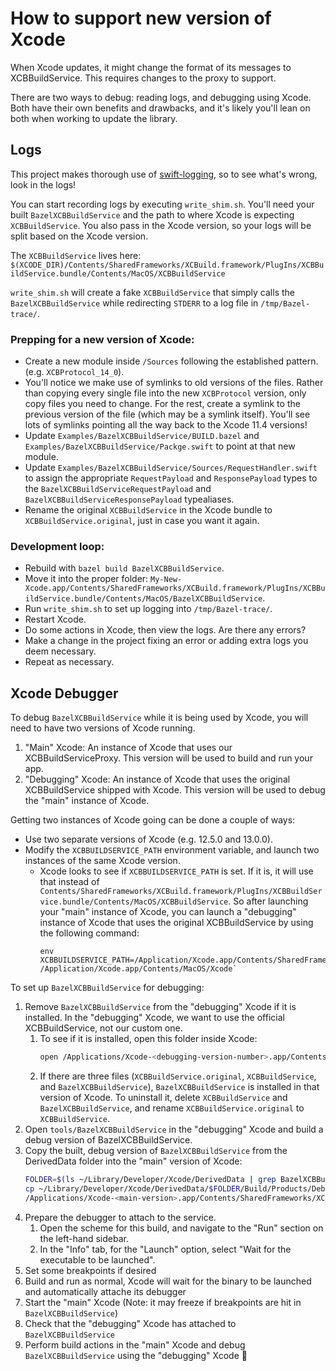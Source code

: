 # How to support new version of Xcode

When Xcode updates, it might change the format of its messages to XCBBuildService. This requires changes to the proxy to support.

There are two ways to debug: reading logs, and debugging using Xcode. Both have their own benefits and drawbacks, and it's likely you'll lean on both when working to update the library.

## Logs

This project makes thorough use of [swift-logging](https://github.com/apple/swift-log), so to see what's wrong, look in the logs!

You can start recording logs by executing `write_shim.sh`. You'll need your built `BazelXCBBuildService` and the path to where Xcode is expecting `XCBBuildService`. You also pass in the Xcode version, so your logs will be split based on the Xcode version.

The `XCBBuildService` lives here: `$(XCODE_DIR)/Contents/SharedFrameworks/XCBuild.framework/PlugIns/XCBBuildService.bundle/Contents/MacOS/XCBBuildService`

`write_shim.sh` will create a fake `XCBBuildService` that simply calls the `BazelXCBBuildService` while redirecting `STDERR` to a log file in `/tmp/Bazel-trace/`.

### Prepping for a new version of Xcode:

* Create a new module inside `/Sources` following the established pattern. (e.g. `XCBProtocol_14_0`).
* You'll notice we make use of symlinks to old versions of the files. Rather than copying every single file into the new `XCBProtocol` version, only copy files you need to change. For the rest, create a symlink to the previous version of the file (which may be a symlink itself). You'll see lots of symlinks pointing all the way back to the Xcode 11.4 versions!
* Update `Examples/BazelXCBBuildService/BUILD.bazel` and `Examples/BazelXCBBuildService/Packge.swift` to point at that new module.
* Update `Examples/BazelXCBBuildService/Sources/RequestHandler.swift` to assign the appropriate `RequestPayload` and `ResponsePayload` types to the `BazelXCBBuildServiceRequestPayload` and `BazelXCBBuildServiceResponsePayload` typealiases.
* Rename the original `XCBBuildService` in the Xcode bundle to `XCBBuildService.original`, just in case you want it again.

### Development loop:

* Rebuild with `bazel build BazelXCBBuildService`.
* Move it into the proper folder: `My-New-Xcode.app/Contents/SharedFrameworks/XCBuild.framework/PlugIns/XCBBuildService.bundle/Contents/MacOS/BazelXCBBuildService`.
* Run `write_shim.sh` to set up logging into `/tmp/Bazel-trace/`.
* Restart Xcode.
* Do some actions in Xcode, then view the logs. Are there any errors?
* Make a change in the project fixing an error or adding extra logs you deem necessary.
* Repeat as necessary.

## Xcode Debugger

To debug `BazelXCBBuildService` while it is being used by Xcode, you will need to have two versions of Xcode running.

1. "Main" Xcode: An instance of Xcode that uses our XCBBuildServiceProxy. This version will be used to build and run your app.
1. "Debugging" Xcode: An instance of Xcode that uses the original XCBBuildService shipped with Xcode. This version will be used to debug the "main" instance of Xcode.

Getting two instances of Xcode going can be done a couple of ways:

- Use two separate versions of Xcode (e.g. 12.5.0 and 13.0.0).
- Modify the `XCBBUILDSERVICE_PATH` environment variable, and launch two instances of the same Xcode version.
	- Xcode looks to see if `XCBBUILDSERVICE_PATH` is set. If it is, it will use that instead of `Contents/SharedFrameworks/XCBuild.framework/PlugIns/XCBBuildService.bundle/Contents/MacOS/XCBBuildService`. So after launching your "main" instance of Xcode, you can launch a "debugging" instance of Xcode that uses the original XCBBuildService by using the following command:
		```shell
		env XCBBUILDSERVICE_PATH=/Application/Xcode.app/Contents/SharedFrameworks/XCBuild.framework/PlugIns/XCBBuildService.bundle/Contents/MacOS/XCBBuildService.original /Application/Xcode.app/Contents/MacOS/Xcode`
		```

To set up `BazelXCBBuildService` for debugging:

1. Remove `BazelXCBBuildService` from the "debugging" Xcode if it is installed. In the "debugging" Xcode, we want to use the official XCBBuildService, not our custom one.
	1. To see if it is installed, open this folder inside Xcode:
		```sh
		open /Applications/Xcode-<debugging-version-number>.app/Contents/SharedFrameworks/XCBuild.framework/PlugIns/XCBBuildService.bundle/Contents/MacOS/
		```
	1. If there are three files (`XCBBuildService.original`, `XCBBuildService`, and `BazelXCBBuildService`), `BazelXCBBuildService` is installed in that version of Xcode. To uninstall it, delete `XCBBuildService` and `BazelXCBBuildService`, and rename `XCBBuildService.original` to `XCBBuildService`.
1. Open `tools/BazelXCBBuildService` in the "debugging" Xcode and build a debug version of BazelXCBBuildService.
1. Copy the built, debug version of `BazelXCBBuildService` from the DerivedData folder into the "main" version of Xcode:
	```sh
	FOLDER=$(ls ~/Library/Developer/Xcode/DerivedData | grep BazelXCBBuildService)
	cp ~/Library/Developer/Xcode/DerivedData/$FOLDER/Build/Products/Debug/BazelXCBBuildService \
	/Applications/Xcode-<main-version>.app/Contents/SharedFrameworks/XCBuild.framework/PlugIns/XCBBuildService.bundle/Contents/MacOS/
	```
1. Prepare the debugger to attach to the service.
	1. Open the scheme for this build, and navigate to the "Run" section on the left-hand sidebar.
	1. In the "Info" tab, for the "Launch" option, select "Wait for the executable to be launched".
1. Set some breakpoints if desired
1. Build and run as normal, Xcode will wait for the binary to be launched and automatically attache its debugger
1. Start the "main" Xcode (Note: it may freeze if breakpoints are hit in `BazelXCBBuildService`)
1. Check that the "debugging" Xcode has attached to `BazelXCBBuildService`
1. Perform build actions in the "main" Xcode and debug `BazelXCBBuildService` using the "debugging" Xcode 🎉
